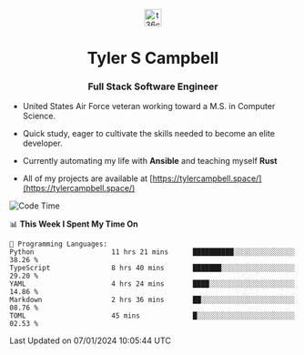 <p align="center">
<a href="https://www.linkedin.com/in/t36campbell" target="blank"><img align="center" src="https://ik.imagekit.io/t36campbell/Portfolio/linkedin.png.original_m8bbGgPh6.png" alt="t36campbell" height="30" width="30" /></a>
</p>
<h1 align="center">Tyler S Campbell</h1>
<h3 align="center">Full Stack Software Engineer</h3>

* United States Air Force veteran working toward a M.S. in Computer Science.

* Quick study, eager to cultivate the skills needed to become an elite developer.

* Currently automating my life with **Ansible** and teaching myself **Rust**

* All of my projects are available at [https://tylercampbell.space/](https://tylercampbell.space/)

<!--START_SECTION:waka-->
![Code Time](http://img.shields.io/badge/Code%20Time-3%2C106%20hrs%2029%20mins-blue)

📊 **This Week I Spent My Time On** 

```text
💬 Programming Languages: 
Python                   11 hrs 21 mins      ██████████░░░░░░░░░░░░░░░   38.26 % 
TypeScript               8 hrs 40 mins       ███████░░░░░░░░░░░░░░░░░░   29.20 % 
YAML                     4 hrs 24 mins       ████░░░░░░░░░░░░░░░░░░░░░   14.86 % 
Markdown                 2 hrs 36 mins       ██░░░░░░░░░░░░░░░░░░░░░░░   08.76 % 
TOML                     45 mins             █░░░░░░░░░░░░░░░░░░░░░░░░   02.53 % 
```


 Last Updated on 07/01/2024 10:05:44 UTC
<!--END_SECTION:waka-->
